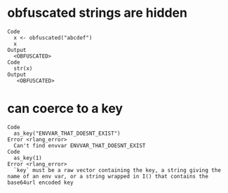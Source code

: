 # obfuscated strings are hidden

    Code
      x <- obfuscated("abcdef")
      x
    Output
      <OBFUSCATED>
    Code
      str(x)
    Output
       <OBFUSCATED>

# can coerce to a key

    Code
      as_key("ENVVAR_THAT_DOESNT_EXIST")
    Error <rlang_error>
      Can't find envvar ENVVAR_THAT_DOESNT_EXIST
    Code
      as_key(1)
    Error <rlang_error>
      `key` must be a raw vector containing the key, a string giving the name of an env var, or a string wrapped in I() that contains the base64url encoded key


